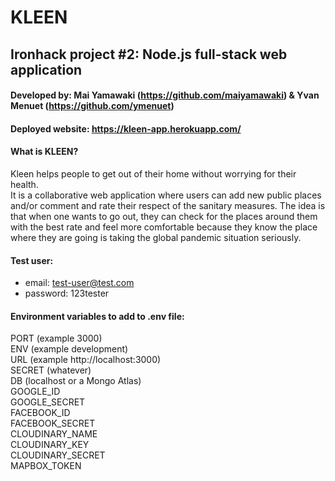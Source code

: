 # KLEEN
## Ironhack project #2: Node.js full-stack web application

#### Developed by: Mai Yamawaki (https://github.com/maiyamawaki) & Yvan Menuet (https://github.com/ymenuet)<br>
#### Deployed website: https://kleen-app.herokuapp.com/

#### What is KLEEN?
Kleen helps people to get out of their home without worrying for their health.<br>
It is a collaborative web application where users can add new public places and/or comment and rate their respect of the sanitary measures. The idea is that when one wants to go out, they can check for the places around them with the best rate and feel more comfortable because they know the place where they are going is taking the global pandemic situation seriously.

#### Test user:<br>
- email: test-user@test.com<br>
- password: 123tester

#### Environment variables to add to .env file:
PORT (example 3000)<br>
ENV (example development)<br>
URL (example http://localhost:3000)<br>
SECRET (whatever)<br>
DB (localhost or a Mongo Atlas)<br>
GOOGLE_ID<br>
GOOGLE_SECRET<br>
FACEBOOK_ID<br>
FACEBOOK_SECRET<br>
CLOUDINARY_NAME<br>
CLOUDINARY_KEY<br>
CLOUDINARY_SECRET<br>
MAPBOX_TOKEN<br>
